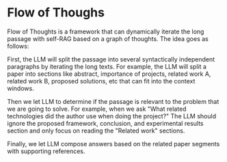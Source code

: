 # Flow of Thoughs

Flow of Thoughts is a framework that can dynamically iterate the long passage with self-RAG based on a graph of thoughts. The idea goes as follows:

First, the LLM will split the passage into several syntactically independent paragraphs by iterating the long texts. For example, the LLM will split a paper into sections like abstract, importance of projects, related work A, related work B, proposed solutions, etc that can fit into the context windows.

Then we let LLM to determine if the passage is relevant to the problem that we are going to solve. For example, when we ask "What related technologies did the author use when doing the project?" The LLM should ignore the proposed framework, conclusion, and experimental results section and only focus on reading the "Related work" sections.

Finally, we let LLM compose answers based on the related paper segments with supporting references.
